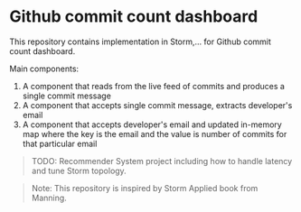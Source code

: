 # Github commit count dashboard

This repository contains implementation in Storm,... for Github commit count dashboard.

Main components:
1. A component that reads from the live feed of commits and produces a single commit message
2. A component that accepts single commit message, extracts developer's email
3. A component that accepts developer's email and updated in-memory map where the key is the email and the value is number of commits for that particular email

> TODO: Recommender System project including how to handle latency and tune Storm topology.  

> Note: This repository is inspired by Storm Applied book from Manning.

